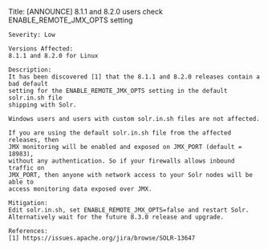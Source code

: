 Title: [ANNOUNCE] 8.1.1 and 8.2.0 users check ENABLE_REMOTE_JMX_OPTS setting

    Severity: Low

    Versions Affected:
    8.1.1 and 8.2.0 for Linux

    Description:
    It has been discovered [1] that the 8.1.1 and 8.2.0 releases contain a bad default
    setting for the ENABLE_REMOTE_JMX_OPTS setting in the default solr.in.sh file
    shipping with Solr.

    Windows users and users with custom solr.in.sh files are not affected.

    If you are using the default solr.in.sh file from the affected releases, then
    JMX monitoring will be enabled and exposed on JMX_PORT (default = 18983),
    without any authentication. So if your firewalls allows inbound traffic on
    JMX_PORT, then anyone with network access to your Solr nodes will be able to
    access monitoring data exposed over JMX.

    Mitigation:
    Edit solr.in.sh, set ENABLE_REMOTE_JMX_OPTS=false and restart Solr.
    Alternatively wait for the future 8.3.0 release and upgrade.

    References:
    [1] https://issues.apache.org/jira/browse/SOLR-13647

